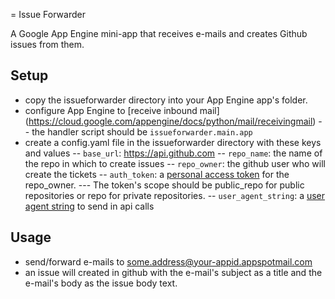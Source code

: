 = Issue Forwarder

A Google App Engine mini-app that receives e-mails and creates Github issues
from them.

## Setup

- copy the issueforwarder directory into your App Engine app's folder.
- configure App Engine to [receive inbound mail] (https://cloud.google.com/appengine/docs/python/mail/receivingmail)
-- the handler script should be `issueforwarder.main.app`
- create a config.yaml file in the issueforwarder directory with these keys and
  values
-- `base_url`: https://api.github.com
-- `repo_name`: the name of the repo in which to create issues
-- `repo_owner`: the github user who will create the tickets
-- `auth_token`: a [personal access
token](https://help.github.com/articles/creating-an-access-token-for-command-line-use/) for the repo_owner.
--- The token's scope should be public_repo for public repositories or repo for private repositories.
-- `user_agent_string`: a [user agent string](https://developer.github.com/v3/#user-agent-required) to send in api calls

## Usage

- send/forward e-mails to some.address@your-appid.appspotmail.com
- an issue will created in github with the e-mail's subject as a title and the
  e-mail's body as the issue body text.
